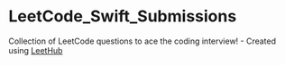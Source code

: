 # LeetCode_Swift_Submissions
Collection of LeetCode questions to ace the coding interview! - Created using [LeetHub](https://github.com/QasimWani/LeetHub)

